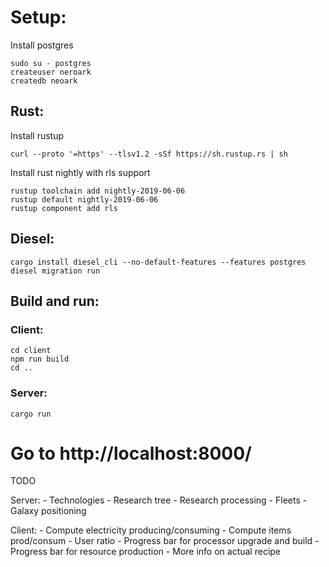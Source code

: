# Setup: 

Install postgres

```
sudo su - postgres
createuser neroark
createdb neoark
```


## Rust:

Install rustup

```
curl --proto '=https' --tlsv1.2 -sSf https://sh.rustup.rs | sh
```

Install rust nightly with rls support

```
rustup toolchain add nightly-2019-06-06
rustup default nightly-2019-06-06
rustup component add rls
```

## Diesel:

```
cargo install diesel_cli --no-default-features --features postgres
diesel migration run
```

## Build and run:

### Client:

```
cd client
npm run build
cd ..
```

### Server:

```
cargo run
```

# Go to http://localhost:8000/

TODO

Server:
    - Technologies
    - Research tree
    - Research processing
    - Fleets
    - Galaxy positioning


Client:
    - Compute electricity producing/consuming
    - Compute items prod/consum
    - User ratio
    - Progress bar for processor upgrade and build
    - Progress bar for resource production
    - More info on actual recipe
